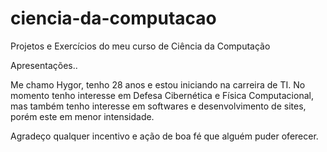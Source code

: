 # ciencia-da-computacao
Projetos e Exercícios do meu curso de Ciência da Computação

Apresentações..

Me chamo Hygor, tenho 28 anos e estou iniciando na carreira de TI. No momento tenho interesse em Defesa Cibernética e Física Computacional,
mas também tenho interesse em softwares e desenvolvimento de sites, porém este em menor intensidade.

Agradeço qualquer incentivo e ação de boa fé que alguém puder oferecer.
